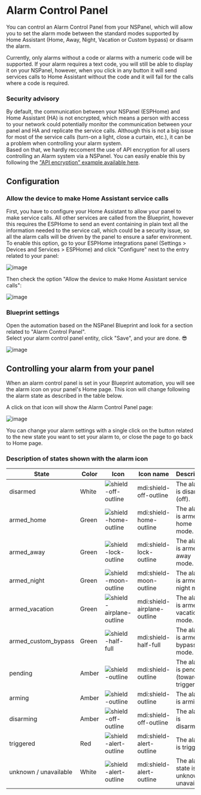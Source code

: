# Alarm Control Panel

You can control an Alarm Control Panel from your NSPanel, which will allow you to set the alarm mode between the standard modes supported by Home Assistant (Home, Away, Night, Vacation or Custom bypass) or disarm the alarm.

Currently, only alarms without a code or alarms with a numeric code will be supported. If your alarm requires a text code, you will still be able to display it on your NSPanel, however, when you click in any button it will send services calls to Home Assistant without the code and it will fail for the calls where a code is required.

### Security advisory

By default, the communication between your NSPanel (ESPHome) and Home Assistant (HA) is not encrypted, which means a person with access to your network could potentially monitor the communication between your panel and HA and replicate the service calls.
Although this is not a big issue for most of the service calls (turn-on a light, close a curtain, etc.), it can be a problem when controlling your alarm system.<br>
Based on that, we hardly reccoment the use of API encryption for all users controlling an Alarm system via a NSPanel.
You can easily enable this by following the ["API encryption" example available here](customization.md#api-encryption).

## Configuration

### Allow the device to make Home Assistant service calls

First, you have to configure your Home Assistant to allow your panel to make service calls. All other services are called from the Blueprint, however this requires the ESPHome to send an event containing in plain text all the information needed to the service call, which could be a security issue, so all the alarm calls will be driven by the panel to ensure a safer environment.<br>
To enable this option, go to your ESPHome integrations panel (Settings > Devices and Services > ESPHome) and click "Configure" next to the entry related to your panel:

![image](https://github.com/Blackymas/NSPanel_HA_Blueprint/assets/94725493/37bfc622-c0cd-4941-a397-3eeb2ddbe6a2)

Then check the option "Allow the device to make Home Assistant service calls":

![image](https://github.com/Blackymas/NSPanel_HA_Blueprint/assets/94725493/9b20a1b6-94ad-4fff-aef2-eb3599db9bf1)

### Blueprint settings

Open the automation based on the NSPanel Blueprint and look for a section related to "Alarm Control Panel".<br>
Select your alarm control panel entity, click "Save", and your are done. :sunglasses:

![image](https://github.com/Blackymas/NSPanel_HA_Blueprint/assets/94725493/859d3f4b-9a05-4694-9e2c-c32ab3a5e22f)

## Controlling your alarm from your panel

When an alarm control panel is set in your Blueprint automation, you will see the alarm icon on your panel's Home page.
This icon will change following the alarm state as described in the table below.

A click on that icon will show the Alarm Control Panel page:


![image](https://github.com/Blackymas/NSPanel_HA_Blueprint/assets/94725493/bc312981-3d5a-42c7-b0b4-203457ff549f)

You can change your alarm settings with a single click on the button related to the new state you want to set your alarm to, or close the page to go back to Home page.

### Description of states shown with the alarm icon

State | Color | Icon | Icon name | Description
-- | -- | -- | -- | --
disarmed | White |![shield-off-outline](https://github.com/Blackymas/NSPanel_HA_Blueprint/assets/94725493/5b1c8219-3958-4096-9100-0b4ef47e7dac)|mdi:shield-off-outline | The alarm is disarmed (off).
armed_home | Green |![shield-home-outline](https://github.com/Blackymas/NSPanel_HA_Blueprint/assets/94725493/1ed9347b-139a-4729-a795-b08934b56581)| mdi:shield-home-outline | The alarm is armed in home mode.
armed_away | Green |![shield-lock-outline](https://github.com/Blackymas/NSPanel_HA_Blueprint/assets/94725493/998db33c-3ec5-47dd-9686-c28eee81e9eb)| mdi:shield-lock-outline | The alarm is armed in away mode.
armed_night | Green |![shield-moon-outline](https://github.com/Blackymas/NSPanel_HA_Blueprint/assets/94725493/84528bca-577d-4a43-8366-e6f9e41bc7b4)| mdi:shield-moon-outline | The alarm is armed in night mode.
armed_vacation | Green |![shield-airplane-outline](https://github.com/Blackymas/NSPanel_HA_Blueprint/assets/94725493/067218de-ec8c-4fce-a427-7848a7ae9f27)| mdi:shield-airplane-outline | The alarm is armed in vacation mode.
armed_custom_bypass | Green |![shield-half-full](https://github.com/Blackymas/NSPanel_HA_Blueprint/assets/94725493/af7ed346-28eb-4796-b62b-2a51e9cb6272)| mdi:shield-half-full | The alarm is armed in bypass mode.
pending | Amber |![shield-outline](https://github.com/Blackymas/NSPanel_HA_Blueprint/assets/94725493/31bcd613-04d6-455a-a443-3299211d487e)| mdi:shield-outline | The alarm is pending (towards triggered).
arming | Amber |![shield-outline](https://github.com/Blackymas/NSPanel_HA_Blueprint/assets/94725493/31bcd613-04d6-455a-a443-3299211d487e)| mdi:shield-outline | The alarm is arming.
disarming | Amber |![shield-off-outline](https://github.com/Blackymas/NSPanel_HA_Blueprint/assets/94725493/37c02584-dd65-4575-8d95-c7346de599e4)| mdi:shield-off-outline | The alarm is disarming.
triggered | Red |![shield-alert-outline](https://github.com/Blackymas/NSPanel_HA_Blueprint/assets/94725493/ee1ec55b-e671-4aa0-9baa-77eb2a8c8c7f)| mdi:shield-alert-outline | The alarm is triggered.
unknown / unavailable | White |![shield-alert-outline](https://github.com/Blackymas/NSPanel_HA_Blueprint/assets/94725493/a382e5ab-2e16-453c-bc9b-b3dcd3825de7)| mdi:shield-alert-outline | The alarm state is unknown or unavailable
